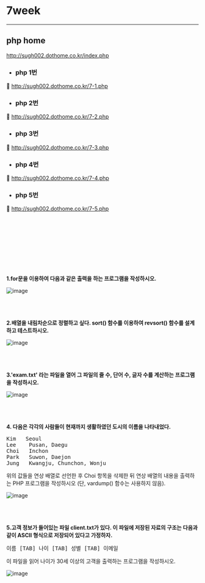 # 7week

---

## php home
http://sugh002.dothome.co.kr/index.php


- ### php 1번
🔎 http://sugh002.dothome.co.kr/7-1.php
- ### php 2번
🔎 http://sugh002.dothome.co.kr/7-2.php
- ### php 3번
🔎 http://sugh002.dothome.co.kr/7-3.php
- ### php 4번
🔎 http://sugh002.dothome.co.kr/7-4.php
- ### php 5번
🔎 http://sugh002.dothome.co.kr/7-5.php

<br><br><br><br><br><br><br><br>

**1.for문을 이용하여 다음과 같은 출력을 하는 프로그램을 작성하시오.** <br>

![image](https://github.com/yeeunnnnn/2023_web/assets/137869912/1bd300b1-358f-4d79-99cc-486732ffbc10)<br><br><br><br>

**2.배열을 내림차순으로 정렬하고 싶다. sort() 함수를 이용하여 revsort() 함수를 설계하고 테스트하시오.** <br>

![image](https://github.com/yeeunnnnn/2023_web/assets/137869912/ebd20f04-b103-41aa-9592-43ff554ea7ad)<br><br><br><br>

**3.'exam.txt' 라는 파일을 열어 그 파일의 줄 수, 단어 수, 글자 수를 계산하는 프로그램을 작성하시오.** <br>

![image](https://github.com/yeeunnnnn/2023_web/assets/137869912/b4326bae-047c-40b5-97d6-9ff938fcfa37)<br><br><br><br>

**4. 다음은 각각의 사람들이 현재까지 생활하였던 도시의 이름을 나타내었다.**<br>
<pre>
Kim   Seoul
Lee    Pusan, Daegu
Choi   Inchon
Park   Suwon, Daejon
Jung   Kwangju, Chunchon, Wonju
</pre>

위의 값들을 연상 배열로 선언한 후 Choi 항목을 삭제한 뒤 연상 배열의 내용을 출력하는 PHP 프로그램을 작성하시오 (단, vardump() 함수는 사용하지 않음).<br>

![image](https://github.com/yeeunnnnn/2023_web/assets/137869912/6c1c8a59-d3e6-46b1-95d0-61429bb531fd)<br><br><br><br>

**5.고객 정보가 들어있는 파일 client.txt가 있다. 이 파일에 저장된 자료의 구조는 다음과 같이 ASCII 형식으로 저장되어 있다고 가정하자.**<br>
<pre>
이름 [TAB] 나이 [TAB] 성별 [TAB] 이메일
</pre>
이 파일을 읽어 나이가 30세 이상의 고객을 출력하는 프로그램을 작성하시오.<br>

![image](https://github.com/yeeunnnnn/2023_web/assets/137869912/a663158a-b54c-4906-a812-a18e8b3fc525)<br><br><br><br>